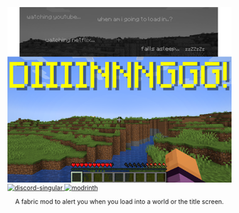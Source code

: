 ![](https://github.com/qtchaos/Jingle/blob/master/assets/example.png?raw=true)
<a href="https://discord.gg/AyaZ5EkpMd">
<img alt="discord-singular" height="40" src="https://cdn.jsdelivr.net/npm/@intergrav/devins-badges@3/assets/compact/social/discord-singular_vector.svg">
</a>
<a href="https://modrinth.com/mod/jingles">
<img alt="modrinth" height="40" src="https://cdn.jsdelivr.net/npm/@intergrav/devins-badges@3/assets/compact/available/modrinth_vector.svg">
</a>
<br>
<p align="center">A fabric mod to alert you when you load into a world or the title screen. </p>
